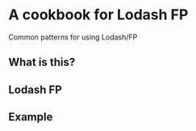 # A cookbook for Lodash FP

Common patterns for using Lodash/FP

## What is this?

## Lodash FP

## Example
